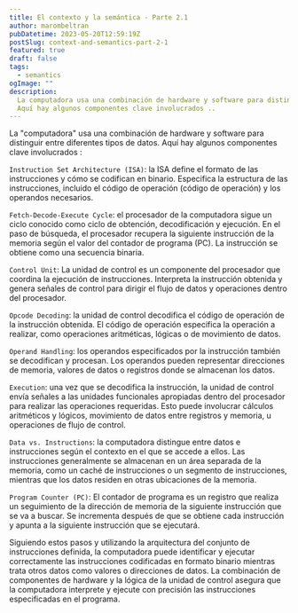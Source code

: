 ```yaml
---
title: El contexto y la semántica - Parte 2.1
author: marombeltran
pubDatetime: 2023-05-20T12:59:19Z
postSlug: context-and-semantics-part-2-1
featured: true
draft: false
tags:
  - semantics
ogImage: ""
description:
  La computadora usa una combinación de hardware y software para distinguir entre diferentes tipos de datos.
  Aquí hay algunos componentes clave involucrados ..
---
```

La "computadora" usa una combinación de hardware y software para distinguir entre diferentes tipos de datos.
Aquí hay algunos componentes clave involucrados :

`Instruction Set Architecture (ISA)`: la ISA define el formato de las instrucciones y cómo se codifican en binario.
Especifica la estructura de las instrucciones, incluido el código de operación (código de operación) y los operandos necesarios.

`Fetch-Decode-Execute Cycle`: el procesador de la computadora sigue un ciclo conocido como ciclo de obtención, decodificación y ejecución.
En el paso de búsqueda, el procesador recupera la siguiente instrucción de la memoria según el valor del contador de programa (PC).
La instrucción se obtiene como una secuencia binaria.

`Control Unit`: La unidad de control es un componente del procesador que coordina la ejecución de instrucciones.
Interpreta la instrucción obtenida y genera señales de control para dirigir el flujo de datos y operaciones dentro del procesador.

`Opcode Decoding`: la unidad de control decodifica el código de operación de la instrucción obtenida.
El código de operación especifica la operación a realizar, como operaciones aritméticas, lógicas o de movimiento de datos.

`Operand Handling`: los operandos especificados por la instrucción también se decodifican y procesan.
Los operandos pueden representar direcciones de memoria, valores de datos o registros donde se almacenan los datos.

`Execution`: una vez que se decodifica la instrucción, la unidad de control envía señales a las unidades funcionales apropiadas dentro del procesador para realizar las operaciones requeridas.
Esto puede involucrar cálculos aritméticos y lógicos, movimiento de datos entre registros y memoria, u operaciones de flujo de control.

`Data vs. Instructions`: la computadora distingue entre datos e instrucciones según el contexto en el que se accede a ellos.
Las instrucciones generalmente se almacenan en un área separada de la memoria, como un caché de instrucciones o un segmento de instrucciones, mientras que los datos residen en otras ubicaciones de la memoria.

`Program Counter (PC)`: El contador de programa es un registro que realiza un seguimiento de la dirección de memoria de la siguiente instrucción que se va a buscar.
Se incrementa después de que se obtiene cada instrucción y apunta a la siguiente instrucción que se ejecutará.

Siguiendo estos pasos y utilizando la arquitectura del conjunto de instrucciones definida, la computadora puede identificar y ejecutar correctamente las instrucciones codificadas en formato binario mientras trata otros datos como valores o direcciones de datos.
La combinación de componentes de hardware y la lógica de la unidad de control asegura que la computadora interprete y ejecute con precisión las instrucciones especificadas en el programa.
